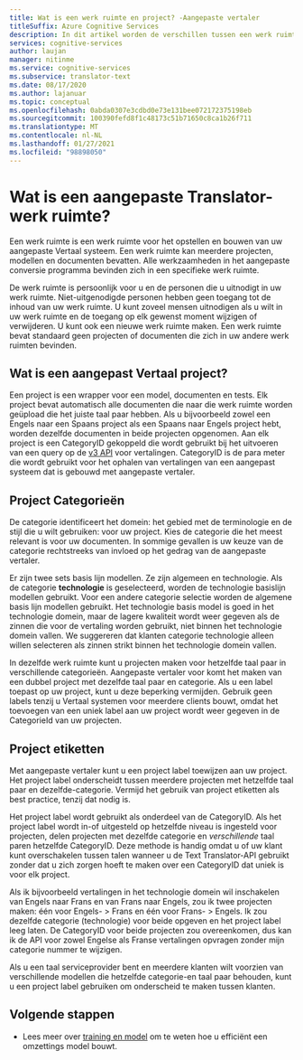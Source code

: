 ```yaml
---
title: Wat is een werk ruimte en project? -Aangepaste vertaler
titleSuffix: Azure Cognitive Services
description: In dit artikel worden de verschillen tussen een werk ruimte en een project beschreven, evenals project categorieën en labels voor de Custom Translator-service.
services: cognitive-services
author: laujan
manager: nitinme
ms.service: cognitive-services
ms.subservice: translator-text
ms.date: 08/17/2020
ms.author: lajanuar
ms.topic: conceptual
ms.openlocfilehash: 0abda0307e3cdbd0e73e131bee072172375198eb
ms.sourcegitcommit: 100390fefd8f1c48173c51b71650c8ca1b26f711
ms.translationtype: MT
ms.contentlocale: nl-NL
ms.lasthandoff: 01/27/2021
ms.locfileid: "98898050"
---
```

# <a name="what-is-a-custom-translator-workspace"></a>Wat is een aangepaste Translator-werk ruimte?

Een werk ruimte is een werk ruimte voor het opstellen en bouwen van uw aangepaste Vertaal systeem. Een werk ruimte kan meerdere projecten, modellen en documenten bevatten. Alle werkzaamheden in het aangepaste conversie programma bevinden zich in een specifieke werk ruimte.

De werk ruimte is persoonlijk voor u en de personen die u uitnodigt in uw werk ruimte. Niet-uitgenodigde personen hebben geen toegang tot de inhoud van uw werk ruimte. U kunt zoveel mensen uitnodigen als u wilt in uw werk ruimte en de toegang op elk gewenst moment wijzigen of verwijderen. U kunt ook een nieuwe werk ruimte maken. Een werk ruimte bevat standaard geen projecten of documenten die zich in uw andere werk ruimten bevinden.

## <a name="what-is-a-custom-translator-project"></a>Wat is een aangepast Vertaal project?

Een project is een wrapper voor een model, documenten en tests. Elk project bevat automatisch alle documenten die naar die werk ruimte worden geüpload die het juiste taal paar hebben. Als u bijvoorbeeld zowel een Engels naar een Spaans project als een Spaans naar Engels project hebt, worden dezelfde documenten in beide projecten opgenomen. Aan elk project is een CategoryID gekoppeld die wordt gebruikt bij het uitvoeren van een query op de [v3 API](../reference/v3-0-translate.md?tabs=curl) voor vertalingen. CategoryID is de para meter die wordt gebruikt voor het ophalen van vertalingen van een aangepast systeem dat is gebouwd met aangepaste vertaler.

## <a name="project-categories"></a>Project Categorieën

De categorie identificeert het domein: het gebied met de terminologie en de stijl die u wilt gebruiken: voor uw project. Kies de categorie die het meest relevant is voor uw documenten. In sommige gevallen is uw keuze van de categorie rechtstreeks van invloed op het gedrag van de aangepaste vertaler.

Er zijn twee sets basis lijn modellen. Ze zijn algemeen en technologie. Als de categorie **technologie** is geselecteerd, worden de technologie basislijn modellen gebruikt. Voor een andere categorie selectie worden de algemene basis lijn modellen gebruikt. Het technologie basis model is goed in het technologie domein, maar de lagere kwaliteit wordt weer gegeven als de zinnen die voor de vertaling worden gebruikt, niet binnen het technologie domein vallen. We suggereren dat klanten categorie technologie alleen willen selecteren als zinnen strikt binnen het technologie domein vallen.

In dezelfde werk ruimte kunt u projecten maken voor hetzelfde taal paar in verschillende categorieën. Aangepaste vertaler voor komt het maken van een dubbel project met dezelfde taal paar en categorie. Als u een label toepast op uw project, kunt u deze beperking vermijden. Gebruik geen labels tenzij u Vertaal systemen voor meerdere clients bouwt, omdat het toevoegen van een uniek label aan uw project wordt weer gegeven in de CategorieId van uw projecten.

## <a name="project-labels"></a>Project etiketten

Met aangepaste vertaler kunt u een project label toewijzen aan uw project. Het project label onderscheidt tussen meerdere projecten met hetzelfde taal paar en dezelfde-categorie. Vermijd het gebruik van project etiketten als best practice, tenzij dat nodig is.

Het project label wordt gebruikt als onderdeel van de CategoryID. Als het project label wordt in-of uitgesteld op hetzelfde niveau is ingesteld voor projecten, delen projecten met dezelfde categorie en *verschillende* taal paren hetzelfde CategoryID. Deze methode is handig omdat u of uw klant kunt overschakelen tussen talen wanneer u de Text Translator-API gebruikt zonder dat u zich zorgen hoeft te maken over een CategoryID dat uniek is voor elk project.

Als ik bijvoorbeeld vertalingen in het technologie domein wil inschakelen van Engels naar Frans en van Frans naar Engels, zou ik twee projecten maken: één voor Engels- \> Frans en één voor Frans- \> Engels. Ik zou dezelfde categorie (technologie) voor beide opgeven en het project label leeg laten. De CategoryID voor beide projecten zou overeenkomen, dus kan ik de API voor zowel Engelse als Franse vertalingen opvragen zonder mijn categorie nummer te wijzigen.

Als u een taal serviceprovider bent en meerdere klanten wilt voorzien van verschillende modellen die hetzelfde categorie-en taal paar behouden, kunt u een project label gebruiken om onderscheid te maken tussen klanten.

## <a name="next-steps"></a>Volgende stappen

- Lees meer over [training en model](training-and-model.md) om te weten hoe u efficiënt een omzettings model bouwt.